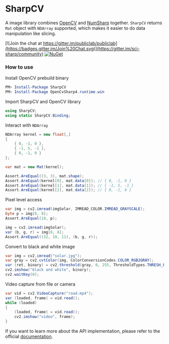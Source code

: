 # SharpCV

A image library combines [OpenCV](https://github.com/opencv/opencv) and [NumSharp](https://github.com/SciSharp/NumSharp.Lite) together. `SharpCV` returns `Mat` object with `NDArray` supported, which makes it easier to do data manipulation like slicing.

[![Join the chat at https://gitter.im/publiclab/publiclab](https://badges.gitter.im/Join%20Chat.svg)](https://gitter.im/sci-sharp/community) [![NuGet](https://img.shields.io/nuget/dt/SharpCV.svg)](https://www.nuget.org/packages/SharpCV)

### How to use

Install OpenCV prebuild binary

```powershell
PM> Install-Package SharpCV
PM> Install-Package OpenCvSharp4.runtime.win
```
Import SharpCV and OpenCV library
```csharp
using SharpCV;
using static SharpCV.Binding;
```
Interact with `NDArray`

```csharp
NDArray kernel = new float[,]
{
    { 0, -1, 0 },
    { -1, 5, -1 },
    { 0, -1, 0 }
};

var mat = new Mat(kernel);

Assert.AreEqual((3, 3), mat.shape);
Assert.AreEqual(kernel[0], mat.data[0]); // { 0, -1, 0 }
Assert.AreEqual(kernel[1], mat.data[1]); // { -1, 5, -1 }
Assert.AreEqual(kernel[2], mat.data[2]); // { 0, -1, 0 }
```

Pixel level access

```csharp
var img = cv2.imread(imgSolar, IMREAD_COLOR.IMREAD_GRAYSCALE);
byte p = img[8, 8];
Assert.AreEqual(18, p);

img = cv2.imread(imgSolar);
var (b, g, r) = img[8, 8];
Assert.AreEqual((32, 19, 11), (b, g, r));
```

Convert to black and white image

```csharp
var img = cv2.imread("solar.jpg");
var gray = cv2.cvtColor(img, ColorConversionCodes.COLOR_RGB2GRAY);
var (ret, binary) = cv2.threshold(gray, 0, 255, ThresholdTypes.THRESH_BINARY | ThresholdTypes.THRESH_TRIANGLE);
cv2.imshow("black and white", binary);
cv2.waitKey(0);
```
Video capture from file or camera
```csharp
var vid = cv2.VideoCapture("road.mp4");
var (loaded, frame) = vid.read();
while (loaded)
{
    (loaded, frame) = vid.read();
    cv2.imshow("video", frame);
}
```

If you want to learn more about the API implementation, please refer to the official [documentation](https://docs.opencv.org/).

